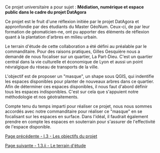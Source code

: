 Ce projet universitaire a pour sujet : **Médiation, numérique et espace public dans le cadre du projet DatAgora**

Ce projet est le fruit d'une réflexion initiée par le projet DatAgora et appronfondie par des étudiants du Master GéoNum. Ceux-ci, de par leur formation de géomaticien-ne, ont pu apporter des éléments de réflexion quant à la plantation d'arbres en milieu urbain. 

Le terrain d'étude de cette collaboration a été défini au préalable par le commanditaire. Pour des raisons pratiques, Gilles Gesquière nous a demandé de nous focaliser sur un quartier, La Part-Dieu. C'est un quartier central dans la vie culturelle et économique de Lyon et aussi un point névralgique du réseau de transports de la ville.

L'objectif est de proposer un "masque", un shape sous QGIS, qui indentifie les espaces disponibles pour planter de nouveaux arbres dans ce quartier.
Afin de déterminer ces espaces disponibles, il nous faut d'abord définir tous les espaces indisponibles. C'est sur cela que s'appuient notre méthodologie et nos géotraitements. 

Compte tenu du temps imparti pour réaliser ce projet, nous nous sommes accordés avec notre commanditaire pour réaliser ce "masque" en se focalisant sur les espaces en surface. Dans l'idéal, il faudrait également prendre en compte les espaces en souterrain pour s'assurer de l'effectivité de l'espace disponible. 

[Page précédente - I.3 - Les objectifs du projet](Objectifs_projet)

[Page suivante - 1.3.ii - Le terrain d'étude](Territoire_etude)